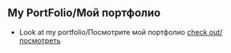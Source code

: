 ## My PortFolio/Мой портфолио

- Look at my portfolio/Посмотрите мой портфолио [check out/посмотреть](https://ryssllann.github.io/myportfolio/)
